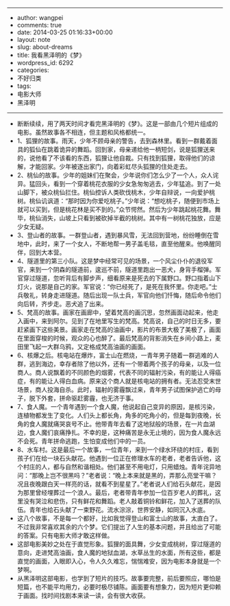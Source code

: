 - --
- author: wangpei
- comments: true
- date: 2014-03-25 01:16:33+00:00
- layout: note
- slug: about-dreams
- title: 我看黑泽明的《梦》
- wordpress_id: 6292
- categories:
- 不好归类
- tags:
- 电影大师
- 黑泽明
- --
- 断断续续，用了两天时间才看完黑泽明的《梦》。这是一部由几个短片组成的电影。虽然故事各不相连，但主题和风格都统一。
- 1、狐狸的故事。雨天，少年不顾母亲的警告，去到森林里。看到一群戴着面具的狐仙在跳着诡异的舞蹈。回到家，母亲递给他一柄短剑，说是狐狸送来的，说他看了不该看的东西，狐狸让他自裁。只有找到狐狸，取得他们的谅解，才能回家。少年被逐出家门，向着彩虹尽头狐狸的住处走去。
- 2、桃仙的故事。少年的姐妹们在聚会，少年说你们怎么少了一个人，众人诧异。猛回头，看到一个穿着桃花衣服的少女急匆匆逃去，少年猛追。到了一处山脚下，被众桃仙拦住。桃仙控诉人类砍伐桃木，少年自辩说，一向爱护桃树。桃仙讥讽道：“那时因为你爱吃桃子。”少年说：“想吃桃子，随便到市场上就可以买到，但是桃花林是买不到的。”众节愕然。然后为少年跳起桃花舞。舞毕，桃仙消失，山坡上只看到被砍掉半截的桃树。其中有一树桃花独放，应是少女无疑。
- 3、登山者的故事。一群登山者，遇到暴风雪，无法回到营地，纷纷睡倒在雪地中，此时，来了一个女人，不断地帮一男子盖毛毯，直至他醒来。他唤醒同伴，回到大本营。
- 4、隧道里的第三小队。这是梦中经常可见的场景，一个风尘仆仆的退役军官，来到一个阴森的隧道前，逡巡不前，隧道里跑出一恶犬，身背手榴弹。军官穿过隧道，忽听背后有脚步声，细看原来是死去的下属野口。野口指着山下灯火，说那是自己的家。军官说：“你已经死了，是死在我怀里。你走吧。”士兵敬礼，转身走进隧道。随后出现一队士兵，军官向他们忏悔，随后命令他们向后转，齐步走。恶犬追了出来。
- 5、梵高的故事。画家在画廊中，望着梵高的画沉思，忽然画面动起来，他走入画中，来到阿尔。见到了在地里写生的梵高。梵高说，自己的时日无多，要赶紧画下这些美景。画家走在梵高的油画中，影片的布景大极了美极了，画面在里面穿梭的时候，观众的心也醉了。最后梵高的背影消失在乡间小路上，麦田里飞起一大群乌鸦，又定格成梵高油画的画面。
- 6、核爆之后。核电站在爆炸，富士山在燃烧，一青年男子随着一群逃难的人群，逃到海边，幸存者除了他以外，还有一个带着两个孩子的母亲，以及一位商人。商人说飘着的不同颜色的烟雾，代表不同的辐射污染，有的能让人得癌症，有的能让人得白血病。原来这个商人就是核电站的拥有者。无法忍受末世场景，商人投海自杀。此时，辐射的雾霾飘过来，青年男子试图保护逃亡的母子，脱下外套，拼命驱赶雾霾，也无济于事。
- 7、食人魔。一个青年遇到一个食人魔，他说起自己变异的原因，是核污染，连植物都发生了变化。人们头上都长角，角多的吃角小的，但是每到夜晚，长角的食人魔就痛哭哀号不止。他带青年去看了这地狱般的场景，在一片血湖边，食人魔们哀痛挣扎。不幸的是，这种痛苦是永无止境的，因为食人魔永远不会死。青年拼命逃跑，生怕变成他们中的一员。
- 8、水车村。这是最后一个故事，一位青年，来到一个绿水环绕的村庄，看到孩子们在给一块石头献花。他遇到一位正在修理水车的老者，老者告诉他，这个村庄的人，都与自然和谐相处。他们甚至不用电灯，只用蜡烛。青年诧异地问：“那晚上岂不很黑吗？”老者说：“晚上本来就是黑的，弄那么亮堂干嘛？况且夜晚跟白天一样亮的话，就看不到星星了。”老者说人们给石头献花，是因为那里曾经埋葬过一个浪人。最后，老者带青年参加一位百岁老人的葬礼，这里没有哭泣和悲伤，只有鲜花和舞蹈。老人敲着铜铃和鲜花，加入了送葬的队伍。青年也给石头献了一束野花。流水淙淙，世界安静，如同沉入水底。
- 这八个故事，不是每一个都好，比如我觉得登山和富士山的故事，太直白了。不过我非常喜欢其余的六个梦。它们提出了人生的基本问题，并且给出了可能的答案。只有电影大师才敢这样做。
- 这部电影美妙之处在于直觉形象。狐狸的面具舞，少女变成桃树，穿过隧道的意向，走进梵高油画，食人魔的地狱血湖，水草丛生的水面，所有这些，都是直觉的画面，入眼即入心，令人久久难忘，惴惴难安，因为电影本身就是一个梦啊。
- 从黑泽明这部电影，也学到了短片的技巧。故事要完整，前后要照应，哪怕是短篇，也不能平均用力，必要时极尽铺陈。画面要有想象力，因为短片更仰赖于画面。找时间找剧本来读一读，会有很大收获。 
